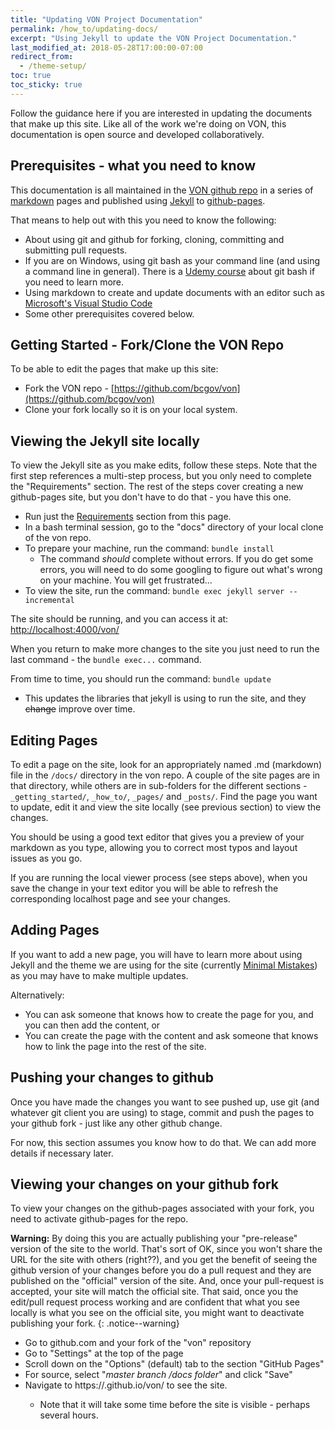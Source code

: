 ```yaml
---
title: "Updating VON Project Documentation"
permalink: /how_to/updating-docs/
excerpt: "Using Jekyll to update the VON Project Documentation."
last_modified_at: 2018-05-28T17:00:00-07:00
redirect_from:
  - /theme-setup/
toc: true
toc_sticky: true
---
```


Follow the guidance here if you are interested in updating the documents that make up this site.  Like all of the work we're doing on VON, this documentation is open source and developed collaboratively.

## Prerequisites - what you need to know

This documentation is all maintained in the [VON github repo](https://github.com/bcgov/von) in a series of [markdown](https://kramdown.gettalong.org/quickref.html) pages and published using [Jekyll](https://jekyllrb.com/) to [github-pages](https://pages.github.com/).

That means to help out with this you need to know the following:

* About using git and github for forking, cloning, committing and submitting pull requests.
* If you are on Windows, using git bash as your command line (and using a command line in general). There is a [Udemy course](https://www.udemy.com/git-bash/) about git bash if you need to learn more.
* Using markdown to create and update documents with an editor such as [Microsoft's Visual Studio Code](https://code.visualstudio.com/)
* Some other prerequisites covered below.

## Getting Started - Fork/Clone the VON Repo

To be able to edit the pages that make up this site:

* Fork the VON repo - [https://github.com/bcgov/von](https://github.com/bcgov/von)
* Clone your fork locally so it is on your local system.

## Viewing the Jekyll site locally

To view the Jekyll site as you make edits, follow these steps. Note that the first step references a multi-step process, but you only need to complete the "Requirements" section.  The rest of the steps cover creating a new github-pages site, but you don't have to do that - you have this one.

* Run just the [Requirements](https://help.github.com/articles/setting-up-your-github-pages-site-locally-with-jekyll/) section from this page.
* In a bash terminal session, go to the "docs" directory of your local clone of the von repo.
* To prepare your machine, run the command: ```bundle install```
  * The command _should_ complete without errors. If you do get some errors, you will need to do some googling to figure out what's wrong on your machine. You will get frustrated...
* To view the site, run the command: ```bundle exec jekyll server --incremental```

The site should be running, and you can access it at: [http://localhost:4000/von/](http://localhost:4000/von/)

When you return to make more changes to the site you just need to run the last command - the ```bundle exec...``` command.

From time to time, you should run the command: ```bundle update```
  * This updates the libraries that jekyll is using to run the site, and they ~~change~~ improve over time.

## Editing Pages

To edit a page on the site, look for an appropriately named .md (markdown) file in the ```/docs/``` directory in the von repo. A couple of the site pages are in that directory, while others are in sub-folders for the different sections - ```_getting_started/```, ```_how_to/```, ```_pages/``` and ```_posts/```. Find the page you want to update, edit it and view the site locally (see previous section) to view the changes.

You should be using a good text editor that gives you a preview of your markdown as you type, allowing you to correct most typos and layout issues as you go.

If you are running the local viewer process (see steps above), when you save the change in your text editor you will be able to refresh the corresponding localhost page and see your changes.

## Adding Pages

If you want to add a new page, you will have to learn more about using Jekyll and the theme we are using for the site (currently [Minimal Mistakes](https://mmistakes.github.io/minimal-mistakes/)) as you may have to make multiple updates.

Alternatively:

* You can ask someone that knows how to create the page for you, and you can then add the content, or
* You can create the page with the content and ask someone that knows how to link the page into the rest of the site.

## Pushing your changes to github

Once you have made the changes you want to see pushed up, use git (and whatever git client you are using) to stage, commit and push the pages to your github fork - just like any other github change.

For now, this section assumes you know how to do that. We can add more details if necessary later.

## Viewing your changes on your github fork

To view your changes on the github-pages associated with your fork, you need to activate github-pages for the repo.

**Warning:** By doing this you are actually publishing your "pre-release" version of the site to the world. That's sort of OK, since you won't share the URL for the site with others (right??), and you get the benefit of seeing the github version of your changes before you do a pull request and they are published on the "official" version of the site. And, once your pull-request is accepted, your site will match the official site. That said, once you the edit/pull request process working and are confident that what you see locally is what you see on the official site, you might want to deactivate publishing your fork.
{: .notice--warning}

* Go to github.com and your fork of the "von" repository
* Go to "Settings" at the top of the page
* Scroll down on the "Options" (default) tab to the section "GitHub Pages"
* For source, select "_master branch /docs folder_" and click "Save"
* Navigate to https://<your github id>.github.io/von/ to see the site.
  * Note that it will take some time before the site is visible - perhaps several hours.